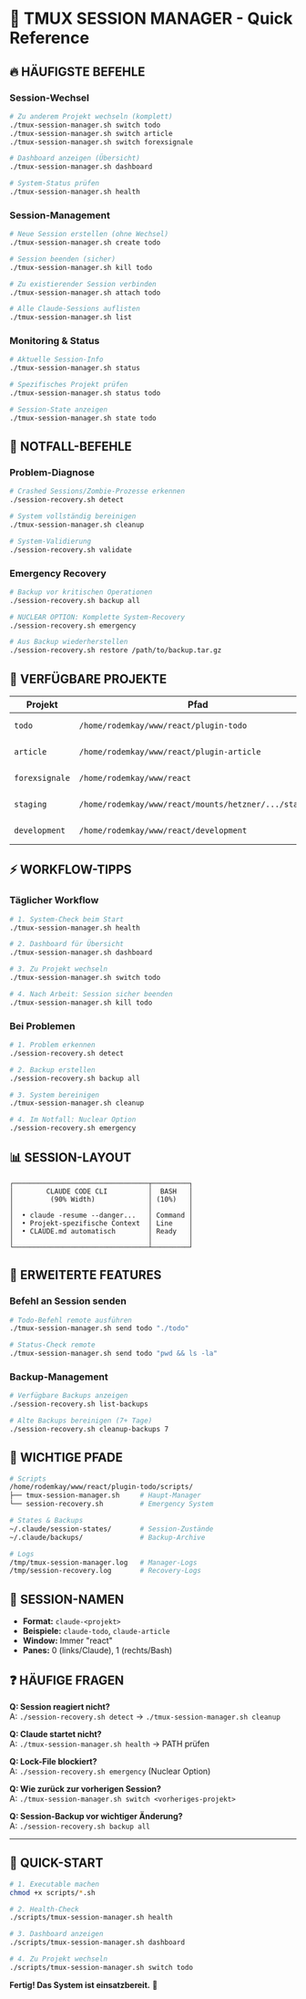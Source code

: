 # 🚀 TMUX SESSION MANAGER - Quick Reference

## 🔥 HÄUFIGSTE BEFEHLE

### Session-Wechsel
```bash
# Zu anderem Projekt wechseln (komplett)
./tmux-session-manager.sh switch todo
./tmux-session-manager.sh switch article
./tmux-session-manager.sh switch forexsignale

# Dashboard anzeigen (Übersicht)
./tmux-session-manager.sh dashboard

# System-Status prüfen
./tmux-session-manager.sh health
```

### Session-Management  
```bash
# Neue Session erstellen (ohne Wechsel)
./tmux-session-manager.sh create todo

# Session beenden (sicher)
./tmux-session-manager.sh kill todo

# Zu existierender Session verbinden
./tmux-session-manager.sh attach todo

# Alle Claude-Sessions auflisten
./tmux-session-manager.sh list
```

### Monitoring & Status
```bash
# Aktuelle Session-Info
./tmux-session-manager.sh status

# Spezifisches Projekt prüfen  
./tmux-session-manager.sh status todo

# Session-State anzeigen
./tmux-session-manager.sh state todo
```

## 🚨 NOTFALL-BEFEHLE

### Problem-Diagnose
```bash
# Crashed Sessions/Zombie-Prozesse erkennen
./session-recovery.sh detect

# System vollständig bereinigen
./tmux-session-manager.sh cleanup

# System-Validierung  
./session-recovery.sh validate
```

### Emergency Recovery
```bash
# Backup vor kritischen Operationen
./session-recovery.sh backup all

# NUCLEAR OPTION: Komplette System-Recovery
./session-recovery.sh emergency

# Aus Backup wiederherstellen
./session-recovery.sh restore /path/to/backup.tar.gz
```

## 📁 VERFÜGBARE PROJEKTE

| Projekt      | Pfad                                                    | Beschreibung              |
|-------------|--------------------------------------------------------|---------------------------|
| `todo`      | `/home/rodemkay/www/react/plugin-todo`                | Todo System V3.0          |  
| `article`   | `/home/rodemkay/www/react/plugin-article`             | Article Builder MCP        |
| `forexsignale` | `/home/rodemkay/www/react`                          | ForexSignale Magazine      |
| `staging`   | `/home/rodemkay/www/react/mounts/hetzner/.../staging` | Staging Environment        |
| `development` | `/home/rodemkay/www/react/development`               | Development Sandbox       |

## ⚡ WORKFLOW-TIPPS

### Täglicher Workflow
```bash
# 1. System-Check beim Start
./tmux-session-manager.sh health

# 2. Dashboard für Übersicht
./tmux-session-manager.sh dashboard  

# 3. Zu Projekt wechseln
./tmux-session-manager.sh switch todo

# 4. Nach Arbeit: Session sicher beenden
./tmux-session-manager.sh kill todo
```

### Bei Problemen
```bash
# 1. Problem erkennen
./session-recovery.sh detect

# 2. Backup erstellen
./session-recovery.sh backup all

# 3. System bereinigen
./tmux-session-manager.sh cleanup

# 4. Im Notfall: Nuclear Option
./session-recovery.sh emergency
```

## 📊 SESSION-LAYOUT

```
┌─────────────────────────────────┬─────────┐
│        CLAUDE CODE CLI          │  BASH   │
│         (90% Width)             │ (10%)   │
│                                 │         │
│  • claude -resume --danger...   │ Command │
│  • Projekt-spezifische Context  │ Line    │
│  • CLAUDE.md automatisch        │ Ready   │
│                                 │         │
└─────────────────────────────────┴─────────┘
```

## 🔧 ERWEITERTE FEATURES

### Befehl an Session senden
```bash
# Todo-Befehl remote ausführen
./tmux-session-manager.sh send todo "./todo"

# Status-Check remote
./tmux-session-manager.sh send todo "pwd && ls -la"
```

### Backup-Management
```bash
# Verfügbare Backups anzeigen
./session-recovery.sh list-backups

# Alte Backups bereinigen (7+ Tage)
./session-recovery.sh cleanup-backups 7
```

## 📍 WICHTIGE PFADE

```bash
# Scripts
/home/rodemkay/www/react/plugin-todo/scripts/
├── tmux-session-manager.sh     # Haupt-Manager
└── session-recovery.sh         # Emergency System

# States & Backups  
~/.claude/session-states/       # Session-Zustände
~/.claude/backups/              # Backup-Archive

# Logs
/tmp/tmux-session-manager.log   # Manager-Logs
/tmp/session-recovery.log       # Recovery-Logs
```

## 🎯 SESSION-NAMEN

- **Format:** `claude-<projekt>`
- **Beispiele:** `claude-todo`, `claude-article`  
- **Window:** Immer "react"
- **Panes:** 0 (links/Claude), 1 (rechts/Bash)

## ❓ HÄUFIGE FRAGEN

**Q: Session reagiert nicht?**  
A: `./session-recovery.sh detect` → `./tmux-session-manager.sh cleanup`

**Q: Claude startet nicht?**  
A: `./tmux-session-manager.sh health` → PATH prüfen

**Q: Lock-File blockiert?**  
A: `./session-recovery.sh emergency` (Nuclear Option)

**Q: Wie zurück zur vorherigen Session?**  
A: `./tmux-session-manager.sh switch <vorheriges-projekt>`

**Q: Session-Backup vor wichtiger Änderung?**  
A: `./session-recovery.sh backup all`

---

## 🚀 QUICK-START

```bash
# 1. Executable machen
chmod +x scripts/*.sh

# 2. Health-Check
./scripts/tmux-session-manager.sh health

# 3. Dashboard anzeigen
./scripts/tmux-session-manager.sh dashboard

# 4. Zu Projekt wechseln  
./scripts/tmux-session-manager.sh switch todo
```

**Fertig! Das System ist einsatzbereit.** 🎉